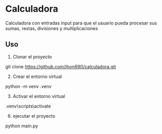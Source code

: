 #  Calculadora

Calculadora con entradas input para que el usuario pueda procesar sus sumas, restas, divisiones y multiplicaciones 

## Uso

1. Clonar el proyecto 

git clone https://github.com/jhon690/calculadora.git

2. Crear el entorno virtual

python -m venv .venv

3. Activar el entorno virtual 

.venv\scripts\activate

6. ejecutar el proyecto

python main.py